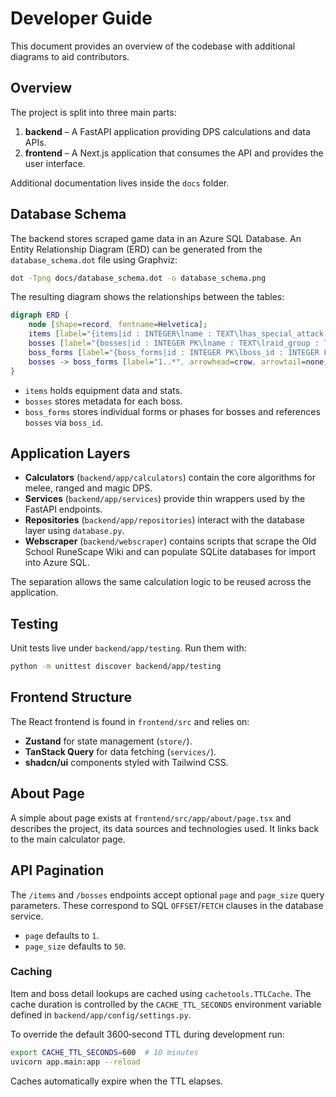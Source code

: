 # Developer Guide

This document provides an overview of the codebase with additional diagrams to aid contributors.

## Overview

The project is split into three main parts:

1. **backend** – A FastAPI application providing DPS calculations and data APIs.
2. **frontend** – A Next.js application that consumes the API and provides the user interface.

Additional documentation lives inside the `docs` folder.

## Database Schema

The backend stores scraped game data in an Azure SQL Database. An Entity Relationship Diagram (ERD) can be generated from the `database_schema.dot` file using Graphviz:

```bash
dot -Tpng docs/database_schema.dot -o database_schema.png
```

The resulting diagram shows the relationships between the tables:

```dot
digraph ERD {
    node [shape=record, fontname=Helvetica];
    items [label="{items|id : INTEGER\lname : TEXT\lhas_special_attack : BOOLEAN\lspecial_attack_text : TEXT\lhas_passive_effect : BOOLEAN\lpassive_effect_text : TEXT\lhas_combat_stats : BOOLEAN\lis_tradeable : BOOLEAN\lslot : TEXT\licons : TEXT\lcombat_stats : TEXT\lraw_html : TEXT}"];
    bosses [label="{bosses|id : INTEGER PK\lname : TEXT\lraid_group : TEXT\lexamine : TEXT\lrelease_date : TEXT\llocation : TEXT\lslayer_level : INTEGER\lslayer_xp : INTEGER\lslayer_category : TEXT\lhas_multiple_forms : BOOLEAN\lraw_html : TEXT}"];
    boss_forms [label="{boss_forms|id : INTEGER PK\lboss_id : INTEGER FK\lform_name : TEXT\lform_order : INTEGER\lcombat_level : INTEGER\lhitpoints : INTEGER\lmax_hit : TEXT\lattack_speed : INTEGER\lattack_style : TEXT\lattack_level : INTEGER\lstrength_level : INTEGER\ldefence_level : INTEGER\lmagic_level : INTEGER\lranged_level : INTEGER\laggressive_attack_bonus : INTEGER\laggressive_strength_bonus : INTEGER\laggressive_magic_bonus : INTEGER\laggressive_magic_strength_bonus : INTEGER\laggressive_ranged_bonus : INTEGER\laggressive_ranged_strength_bonus : INTEGER\ldefence_stab : INTEGER\ldefence_slash : INTEGER\ldefence_crush : INTEGER\ldefence_magic : INTEGER\lelemental_weakness_type : TEXT\lelemental_weakness_percent : TEXT\ldefence_ranged_light : INTEGER\ldefence_ranged_standard : INTEGER\ldefence_ranged_heavy : INTEGER\lattribute : TEXT\lxp_bonus : TEXT\laggressive : BOOLEAN\lpoisonous : BOOLEAN\lpoison_immunity : BOOLEAN\lvenom_immunity : BOOLEAN\lmelee_immunity : BOOLEAN\lmagic_immunity : BOOLEAN\lranged_immunity : BOOLEAN\lcannon_immunity : BOOLEAN\lthrall_immunity : BOOLEAN\lspecial_mechanics : TEXT\limage_url : TEXT\licons : TEXT\lsize : INTEGER\lnpc_ids : TEXT\lassigned_by : TEXT}"];
    bosses -> boss_forms [label="1..*", arrowhead=crow, arrowtail=none, dir=both];
}
```

- `items` holds equipment data and stats.
- `bosses` stores metadata for each boss.
- `boss_forms` stores individual forms or phases for bosses and references `bosses` via `boss_id`.

## Application Layers

- **Calculators** (`backend/app/calculators`) contain the core algorithms for melee, ranged and magic DPS.
- **Services** (`backend/app/services`) provide thin wrappers used by the FastAPI endpoints.
- **Repositories** (`backend/app/repositories`) interact with the database layer using `database.py`.
- **Webscraper** (`backend/webscraper`) contains scripts that scrape the Old School RuneScape Wiki and can populate SQLite databases for import into Azure SQL.

The separation allows the same calculation logic to be reused across the application.

## Testing

Unit tests live under `backend/app/testing`. Run them with:

```bash
python -m unittest discover backend/app/testing
```

## Frontend Structure

The React frontend is found in `frontend/src` and relies on:

- **Zustand** for state management (`store/`).
- **TanStack Query** for data fetching (`services/`).
- **shadcn/ui** components styled with Tailwind CSS.

## About Page

A simple about page exists at `frontend/src/app/about/page.tsx` and describes the project, its data sources and technologies used. It links back to the main calculator page.

## API Pagination

The `/items` and `/bosses` endpoints accept optional `page` and `page_size` query parameters. These correspond to SQL `OFFSET`/`FETCH` clauses in the database service.

- `page` defaults to `1`.
- `page_size` defaults to `50`.

### Caching

Item and boss detail lookups are cached using `cachetools.TTLCache`.
The cache duration is controlled by the `CACHE_TTL_SECONDS` environment
variable defined in `backend/app/config/settings.py`.

To override the default 3600‑second TTL during development run:

```bash
export CACHE_TTL_SECONDS=600  # 10 minutes
uvicorn app.main:app --reload
```

Caches automatically expire when the TTL elapses.

